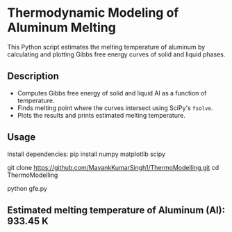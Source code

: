 # Thermodynamic Modeling of Aluminum Melting

This Python script estimates the melting temperature of aluminum by calculating and plotting Gibbs free energy curves of solid and liquid phases.

## Description

- Computes Gibbs free energy of solid and liquid Al as a function of temperature.
- Finds melting point where the curves intersect using SciPy's `fsolve`.
- Plots the results and prints estimated melting temperature.

## Usage

Install dependencies:
pip install numpy matplotlib scipy

git clone https://github.com/MayankKumarSingh1/ThermoModelling.git
cd ThermoModelling

python gfe.py

## Estimated melting temperature of Aluminum (Al): 933.45 K


